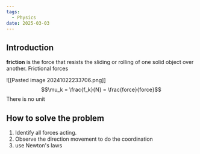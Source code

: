 ```yaml
---
tags:
  - Physics
date: 2025-03-03
---
```

## Introduction 
**friction** is the force that resists the sliding or rolling of one solid object over another. Frictional forces

![[Pasted image 20241022233706.png]]
$$\mu_k = \frac{f_k}{N} = \frac{force}{force}$$
There is no unit
## How to solve the problem
1. Identify all forces acting.
2. Observe the direction movement to do the coordination
3. use Newton's laws